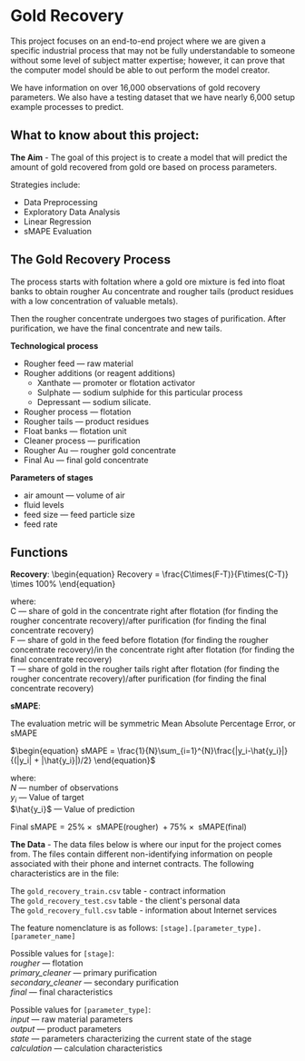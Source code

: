 # Gold Recovery

This project focuses on an end-to-end project where we are given a specific industrial process that may not be fully understandable to someone without some level of subject matter expertise; however, it can prove that the computer model should be able to out perform the model creator.

We have information on over 16,000 observations of gold recovery parameters. We also have a testing dataset that we have nearly 6,000 setup example processes to predict.

## What to know about this project:

**The Aim** - The goal of this project is to create a model that will predict the amount of gold recovered from gold ore based on process parameters.

Strategies include:
- Data Preprocessing
- Exploratory Data Analysis
- Linear Regression
- sMAPE Evaluation

## The Gold Recovery Process

The process starts with foltation where a gold ore mixture is fed into float banks to obtain rougher Au concentrate and rougher tails (product residues with a low concentration of valuable metals).

Then the rougher concentrate undergoes two stages of purification. After purification, we have the final concentrate and new tails.

**Technological process**
- Rougher feed — raw material
- Rougher additions (or reagent additions)
    - Xanthate — promoter or flotation activator
    - Sulphate — sodium sulphide for this particular process
    - Depressant — sodium silicate.
- Rougher process — flotation
- Rougher tails — product residues
- Float banks — flotation unit
- Cleaner process — purification
- Rougher Au — rougher gold concentrate
- Final Au — final gold concentrate

**Parameters of stages**
- air amount — volume of air
- fluid levels
- feed size — feed particle size
- feed rate

## Functions
**Recovery**:
\begin{equation}
Recovery = \frac{C\times(F-T)}{F\times(C-T)} \times 100\%
\end{equation}

where:  
C — share of gold in the concentrate right after flotation (for finding the rougher concentrate recovery)/after purification (for finding the final concentrate recovery)  
F — share of gold in the feed before flotation (for finding the rougher concentrate recovery)/in the concentrate right after flotation (for finding the final concentrate recovery)  
T — share of gold in the rougher tails right after flotation (for finding the rougher concentrate recovery)/after purification (for finding the final concentrate recovery)

**sMAPE**:

The evaluation metric will be symmetric Mean Absolute Percentage Error, or sMAPE

$\begin{equation}
sMAPE = \frac{1}{N}\sum_{i=1}^{N}\frac{|y_i-\hat{y_i}|}{(|y_i| + |\hat{y_i}|)/2}
\end{equation}$

where:  
$N$ — number of observations  
$y_i$ — Value of target  
$\hat{y_i}$ — Value of prediction  

$\begin{equation}
\text{Final sMAPE} = 25\% \times \text{ sMAPE(rougher) } + 75\% \times \text{ sMAPE(final) }
\end{equation}$  

**The Data** - The data files below is where our input for the project comes from. The files contain different non-identifying information on people associated with their phone and internet contracts. The following characteristics are in the file:

The `gold_recovery_train.csv` table - contract information  
The `gold_recovery_test.csv` table - the client's personal data  
The `gold_recovery_full.csv` table - information about Internet services  

The feature nomenclature is as follows:
`[stage].[parameter_type].[parameter_name]`

Possible values for `[stage]`:  
*rougher* — flotation  
*primary_cleaner* — primary purification  
*secondary_cleaner* — secondary purification  
*final* — final characteristics  

Possible values for `[parameter_type]`:  
*input* — raw material parameters  
*output* — product parameters  
*state* — parameters characterizing the current state of the stage  
*calculation* — calculation characteristics  
